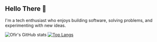 ## Hello There 👋
I'm a tech enthusiast who enjoys building software, solving problems, and experimenting with new ideas.


![Ofir's GitHub stats](https://github-readme-stats.vercel.app/api?username=ofirdotan&show_icons=true&theme=tokyonight) [![Top Langs](https://github-readme-stats.vercel.app/api/top-langs/?username=ofirdotan&layout=donut&theme=tokyonight)](https://github.com/anuraghazra/github-readme-stats)
